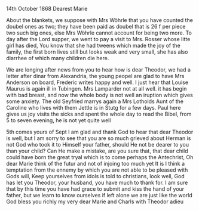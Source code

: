  14th October 1868
Dearest Marie

About the blankets, we suppose with Mrs Wöhrle that you have counted the doubel ones as two; they have been paid as doubel that is 26 f per piece two such big ones, else Mrs Wöhrle cannot account for being two more. To day after the Lord supper, we went to pay a visit to Mrs. Rosser whose litte girl has died, You know that she had tweens which made the joy of the family, the first born lives still but looks weak and very small, she has also diarrhee of which many children die here.

We are longing after news from you to hear how is dear Theodor, we had a letter after dinar from Alexandria, the young peopel are glad to have Mrs Anderson on board, Frederic writes happy and well. I just hear that Louise Maurus is again ill in Tubingen. Mrs Lamparder not at all well. it has begin with bad breast, and now the whole body is not well an iruption which gives some anxiety. The old Seyfried marrys again a Mrs Lotholds Aunt of the Caroline who lives with them Jettle is in Stutg for a few days. 
Paul here gives us joy visits the sicks and spent the whole day to read the Bibel, from 5 to seven evening, he is not yet quite well

5th comes yours of Sept I am glad and thank God to hear that dear Theodor is well, but I am sorry to see that you are so much grieved about Herman is not God who took it to Himself your father, should He not be dearer to you than your child? Can He make a mistake, are you sure that, that dear child could have born the great tryal which is to come perhaps the Antechrist, Oh dear Marie think of the futur and not of injoing too much yet It is I think a temptation from the ennemy by which you are not able to be pleased with Gods will, Keep yourselves from idols is told to christians, look well, God has let you Theodor, your husband, you have much to thank for. I am sure that by this time you have had grace to submit and kiss the hand of your father, but we learn to know ourselves if left alone we are just like the world God bless you richly my very dear Marie and Charls with Theodor  adieu

